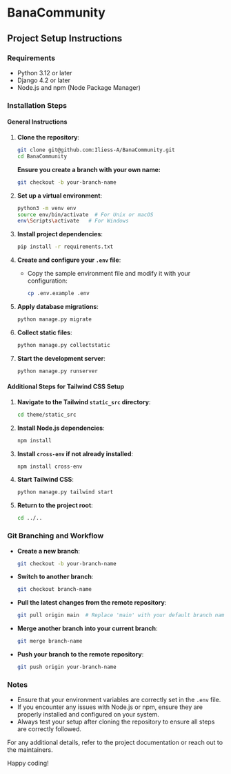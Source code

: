 # BanaCommunity

## Project Setup Instructions

### Requirements

- Python 3.12 or later
- Django 4.2 or later
- Node.js and npm (Node Package Manager)

### Installation Steps

#### General Instructions

1. **Clone the repository**:

   ```sh
   git clone git@github.com:Iliess-A/BanaCommunity.git
   cd BanaCommunity
   ```

   **Ensure you create a branch with your own name:**

   ```sh
   git checkout -b your-branch-name
   ```

2. **Set up a virtual environment**:

   ```sh
   python3 -m venv env
   source env/bin/activate  # For Unix or macOS
   env\Scripts\activate   # For Windows
   ```

3. **Install project dependencies**:

   ```sh
   pip install -r requirements.txt
   ```

4. **Create and configure your ****`.env`**** file**:

   - Copy the sample environment file and modify it with your configuration:
     ```sh
     cp .env.example .env
     ```

5. **Apply database migrations**:

   ```sh
   python manage.py migrate
   ```

6. **Collect static files**:

   ```sh
   python manage.py collectstatic
   ```

7. **Start the development server**:

   ```sh
   python manage.py runserver
   ```

#### Additional Steps for Tailwind CSS Setup

1. **Navigate to the Tailwind ****`static_src`**** directory**:

   ```sh
   cd theme/static_src
   ```

2. **Install Node.js dependencies**:

   ```sh
   npm install
   ```

3. **Install ****`cross-env`**** if not already installed**:

   ```sh
   npm install cross-env
   ```

4. **Start Tailwind CSS**:

   ```sh
   python manage.py tailwind start
   ```

5. **Return to the project root**:

   ```sh
   cd ../..
   ```

### Git Branching and Workflow

- **Create a new branch**:

  ```sh
  git checkout -b your-branch-name
  ```

- **Switch to another branch**:

  ```sh
  git checkout branch-name
  ```

- **Pull the latest changes from the remote repository**:

  ```sh
  git pull origin main  # Replace 'main' with your default branch name if different
  ```

- **Merge another branch into your current branch**:

  ```sh
  git merge branch-name
  ```

- **Push your branch to the remote repository**:

  ```sh
  git push origin your-branch-name
  ```

### Notes

- Ensure that your environment variables are correctly set in the `.env` file.
- If you encounter any issues with Node.js or npm, ensure they are properly installed and configured on your system.
- Always test your setup after cloning the repository to ensure all steps are correctly followed.

For any additional details, refer to the project documentation or reach out to the maintainers.

Happy coding!

